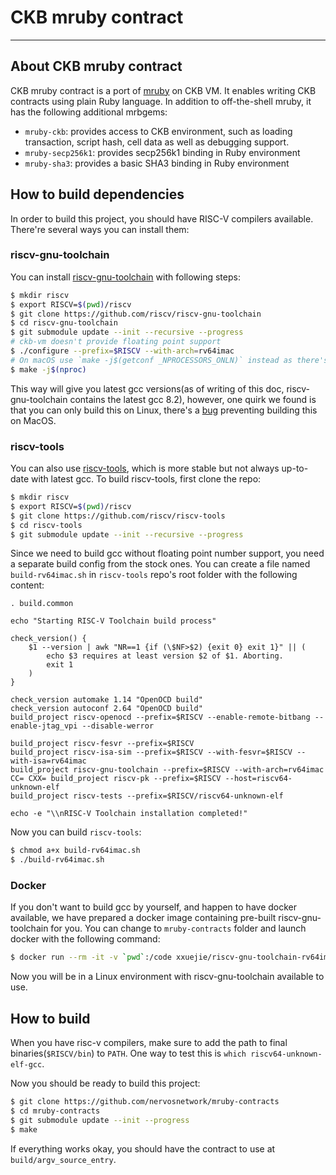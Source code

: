 # CKB mruby contract

---

## About CKB mruby contract

CKB mruby contract is a port of [mruby](https://github.com/mruby/mruby) on CKB VM. It enables writing CKB contracts using plain Ruby language. In addition to off-the-shell mruby, it has the following additional mrbgems:

* `mruby-ckb`: provides access to CKB environment, such as loading transaction, script hash, cell data as well as debugging support.
* `mruby-secp256k1`: provides secp256k1 binding in Ruby environment
* `mruby-sha3`: provides a basic SHA3 binding in Ruby environment

## How to build dependencies

In order to build this project, you should have RISC-V compilers available. There're several ways you can install them:

### riscv-gnu-toolchain

You can install [riscv-gnu-toolchain](https://github.com/riscv/riscv-gnu-toolchain) with following steps:

```bash
$ mkdir riscv
$ export RISCV=$(pwd)/riscv
$ git clone https://github.com/riscv/riscv-gnu-toolchain
$ cd riscv-gnu-toolchain
$ git submodule update --init --recursive --progress
# ckb-vm doesn't provide floating point support
$ ./configure --prefix=$RISCV --with-arch=rv64imac
# On macOS use `make -j$(getconf _NPROCESSORS_ONLN)` instead as there's no nproc command
$ make -j$(nproc)
```

This way will give you latest gcc versions(as of writing of this doc, riscv-gnu-toolchain contains the latest gcc 8.2), however, one quirk we found is that you can only build this on Linux, there's a [bug](https://gcc.gnu.org/bugzilla/show_bug.cgi?id=86724) preventing building this on MacOS.

### riscv-tools

You can also use [riscv-tools](https://github.com/riscv/riscv-tools), which is more stable but not always up-to-date with latest gcc. To build riscv-tools, first clone the repo:

```bash
$ mkdir riscv
$ export RISCV=$(pwd)/riscv
$ git clone https://github.com/riscv/riscv-tools
$ cd riscv-tools
$ git submodule update --init --recursive --progress
```

Since we need to build gcc without floating point number support, you need a separate build config from the stock ones. You can create a file named `build-rv64imac.sh` in `riscv-tools` repo's root folder with the following content:

```
. build.common

echo "Starting RISC-V Toolchain build process"

check_version() {
    $1 --version | awk "NR==1 {if (\$NF>$2) {exit 0} exit 1}" || (
        echo $3 requires at least version $2 of $1. Aborting.
        exit 1
    )
}

check_version automake 1.14 "OpenOCD build"
check_version autoconf 2.64 "OpenOCD build"
build_project riscv-openocd --prefix=$RISCV --enable-remote-bitbang --enable-jtag_vpi --disable-werror

build_project riscv-fesvr --prefix=$RISCV
build_project riscv-isa-sim --prefix=$RISCV --with-fesvr=$RISCV --with-isa=rv64imac
build_project riscv-gnu-toolchain --prefix=$RISCV --with-arch=rv64imac
CC= CXX= build_project riscv-pk --prefix=$RISCV --host=riscv64-unknown-elf
build_project riscv-tests --prefix=$RISCV/riscv64-unknown-elf

echo -e "\\nRISC-V Toolchain installation completed!"
```

Now you can build `riscv-tools`:

```bash
$ chmod a+x build-rv64imac.sh
$ ./build-rv64imac.sh
```

### Docker

If you don't want to build gcc by yourself, and happen to have docker available, we have prepared a docker image containing pre-built riscv-gnu-toolchain for you. You can change to `mruby-contracts` folder and launch docker with the following command:

```bash
$ docker run --rm -it -v `pwd`:/code xxuejie/riscv-gnu-toolchain-rv64imac bash
```

Now you will be in a Linux environment with riscv-gnu-toolchain available to use.

## How to build

When you have risc-v compilers, make sure to add the path to final binaries(`$RISCV/bin`) to `PATH`. One way to test this is `which riscv64-unknown-elf-gcc`.

Now you should be ready to build this project:

```bash
$ git clone https://github.com/nervosnetwork/mruby-contracts
$ cd mruby-contracts
$ git submodule update --init --progress
$ make
```

If everything works okay, you should have the contract to use at `build/argv_source_entry`.
